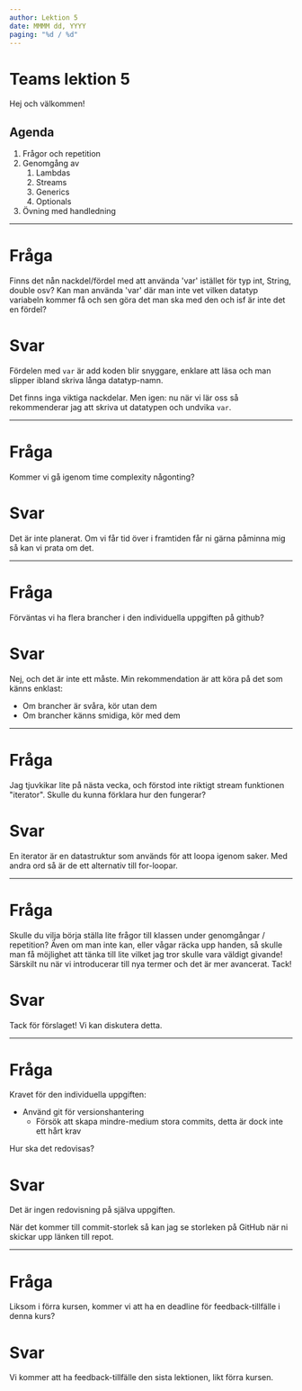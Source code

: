 ```yaml
---
author: Lektion 5
date: MMMM dd, YYYY
paging: "%d / %d"
---
```


# Teams lektion 5

Hej och välkommen!

## Agenda

1. Frågor och repetition
2. Genomgång av
   1. Lambdas
   2. Streams
   3. Generics
   4. Optionals 
4. Övning med handledning

---

# Fråga

Finns det nån nackdel/fördel med att använda 'var' istället för typ int, String, double osv? Kan man använda 'var' där man inte vet vilken datatyp variabeln kommer få och sen göra det man ska med den och isf är inte det en fördel?

# Svar

Fördelen med `var` är add koden blir snyggare, enklare att läsa och man slipper ibland skriva långa datatyp-namn.

Det finns inga viktiga nackdelar. Men igen: nu när vi lär oss så rekommenderar jag att skriva ut datatypen och undvika `var`.

---

# Fråga

Kommer vi gå igenom time complexity någonting?

# Svar

Det är inte planerat. Om vi får tid över i framtiden får ni gärna påminna mig så kan vi prata om det.

---

# Fråga

Förväntas vi ha flera brancher i den individuella uppgiften på github?

# Svar

Nej, och det är inte ett måste. Min rekommendation är att köra på det som känns enklast:
- Om brancher är svåra, kör utan dem
- Om brancher känns smidiga, kör med dem

---

# Fråga

Jag tjuvkikar lite på nästa vecka, och förstod inte riktigt stream funktionen "iterator". Skulle du kunna förklara hur den fungerar?

# Svar

En iterator är en datastruktur som används för att loopa igenom saker. Med andra ord så är de ett alternativ till for-loopar.

---

# Fråga

Skulle du vilja börja ställa lite frågor till klassen under genomgångar / repetition? Även om man inte kan, eller vågar räcka upp handen, så skulle man få möjlighet att tänka till lite vilket jag tror skulle vara väldigt givande! Särskilt nu när vi introducerar till nya termer och det är mer avancerat. Tack! 

# Svar

Tack för förslaget! Vi kan diskutera detta.

---

# Fråga

Kravet för den individuella uppgiften: 
- Använd git för versionshantering
   - Försök att skapa mindre-medium stora commits, detta är dock inte ett hårt krav

Hur ska det redovisas?

# Svar

Det är ingen redovisning på själva uppgiften.

När det kommer till commit-storlek så kan jag se storleken på GitHub när ni skickar upp länken till repot.

---

# Fråga

Liksom i förra kursen, kommer vi att ha en deadline för feedback-tillfälle i denna kurs?

# Svar

Vi kommer att ha feedback-tillfälle den sista lektionen, likt förra kursen.
